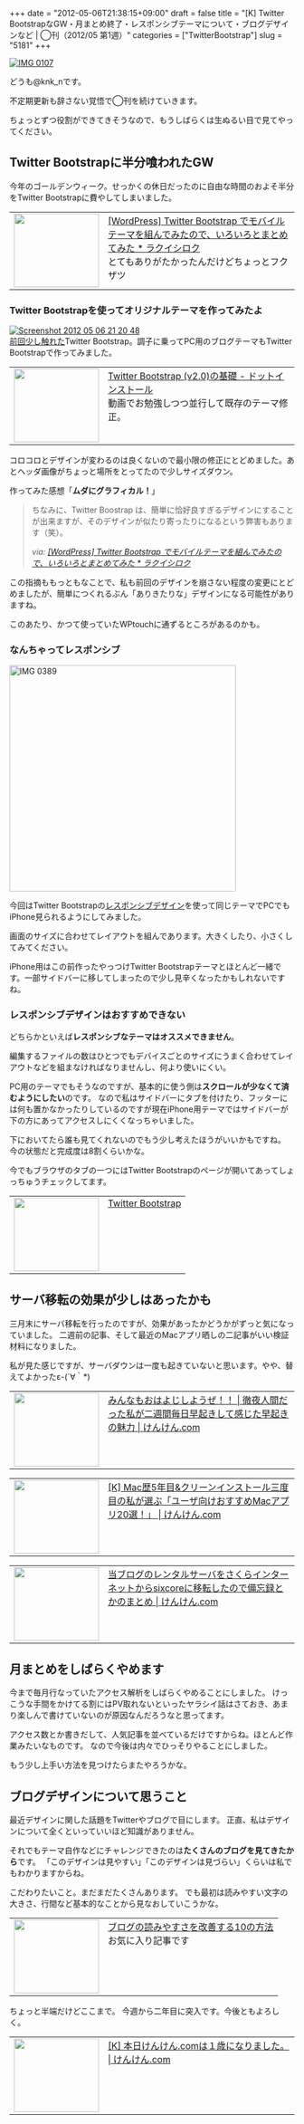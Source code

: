 +++
date = "2012-05-06T21:38:15+09:00"
draft = false
title = "[K] Twitter BootstrapなGW・月まとめ終了・レスポンシブテーマについて・ブログデザインなど | ◯刊（2012/05 第1週）"
categories = ["TwitterBootstrap"]
slug = "5181"
+++

<div class="center"><a href="http://knk-n.com.s3-website-ap-northeast-1.amazonaws.com/images/2012/05/IMG_0107.jpg"><img src="http://knk-n.com.s3-website-ap-northeast-1.amazonaws.com/images/2012/05/IMG_0107.jpg" alt="IMG 0107" title="IMG_0107.JPG" border="0" width="" height="" /></a></div>

どうも@knk_nです。

不定期更新も辞さない覚悟で◯刊を続けていきます。

ちょっとずつ役割ができてきそうなので、もうしばらくは生ぬるい目で見てやってください。<!--more--><h2>Twitter Bootstrapに半分喰われたGW</h2>
今年のゴールデンウィーク。せっかくの休日だったのに自由な時間のおよそ半分をTwitter Bootstrapに費やしてしまいました。

<table width="100%"><td valign="top" width="150"><a href="http://rakuishi.com/wordpress/3554/" target="_blank"><img border="0" src="http://capture.heartrails.com/150x130/shadow?http://rakuishi.com/wordpress/3554/" alt="" width="150" height="130" /></a></td><td valign="top"><a  href="http://rakuishi.com/wordpress/3554/" target="_blank">[WordPress] Twitter Bootstrap でモバイルテーマを組んでみたので、いろいろとまとめてみた * ラクイシロク</a><script type="text/javascript">var url = "http://rakuishi.com/wordpress/3554/";</script><script src="http://api.b.st-hatena.com/entry.count?url=http://rakuishi.com/wordpress/3554/&callback=hatebTxt"></script><br>とてもありがたかったんだけどちょっとフクザツ
</td></table>

<h3>Twitter Bootstrapを使ってオリジナルテーマを作ってみたよ</h3>
<div class="center"><a href="http://knk-n.com.s3-website-ap-northeast-1.amazonaws.com/images/2012/05/screenshot-2012-05-06-21.20.48.jpg"><img src="http://knk-n.com.s3-website-ap-northeast-1.amazonaws.com/images/2012/05/screenshot-2012-05-06-21.20.48.jpg" alt="Screenshot 2012 05 06 21 20 48" title="screenshot 2012-05-06 21.20.48.jpg" border="0" width="" height="" /></a></div>
<a href="http://knk-n.com/2012/05/03/google-code-prettify_code-highlight/" target="_blank">前回少し触れた</a>Twitter Bootstrap。調子に乗ってPC用のブログテーマもTwitter Bootstrapで作ってみました。

<table width="100%"><td valign="top" width="150"><a href="http://dotinstall.com/lessons/basic_twitter_bootstrap_v2" target="_blank"><img border="0" src="http://capture.heartrails.com/150x130/shadow?http://dotinstall.com/lessons/basic_twitter_bootstrap_v2" alt="" width="150" height="130" /></a></td><td valign="top"><a  href="http://dotinstall.com/lessons/basic_twitter_bootstrap_v2" target="_blank">Twitter Bootstrap (v2.0)の基礎 - ドットインストール</a><script type="text/javascript">var url = "http://dotinstall.com/lessons/basic_twitter_bootstrap_v2";</script><script src="http://api.b.st-hatena.com/entry.count?url=http://dotinstall.com/lessons/basic_twitter_bootstrap_v2&callback=hatebTxt"></script><br />動画でお勉強しつつ並行して既存のテーマ修正。
</td></table>

コロコロとデザインが変わるのは良くないので最小限の修正にとどめました。あとヘッダ画像がちょっと場所をとってたので少しサイズダウン。

作ってみた感想「<strong>ムダにグラフィカル！</strong>」

<blockquote cite="http://rakuishi.com/wordpress/3554/" title="[WordPress] Twitter Bootstrap でモバイルテーマを組んでみたので、いろいろとまとめてみた * ラクイシロク">
<p>ちなみに、Twitter Boostrap は、簡単に恰好良すぎるデザインにすることが出来ますが、そのデザインが似たり寄ったりになるという弊害もあります（笑）。</p>
<cite>via: <a href="http://rakuishi.com/wordpress/3554/" target="_blank">[WordPress] Twitter Bootstrap でモバイルテーマを組んでみたので、いろいろとまとめてみた * ラクイシロク</a></cite>
</blockquote>

この指摘ももっともなことで、私も前回のデザインを崩さない程度の変更にとどめましたが、簡単につくれるぶん「ありきたりな」デザインになる可能性がありますね。

このあたり、かつて使っていたWPtouchに通ずるところがあるのかも。

<h3>なんちゃってレスポンシブ</h3>

<div class="center"><a href="http://knk-n.com.s3-website-ap-northeast-1.amazonaws.com/images/2012/05/IMG_0389.jpg"><img src="http://knk-n.com.s3-website-ap-northeast-1.amazonaws.com/images/2012/05/IMG_0389.jpg" alt="IMG 0389" title="IMG_0389.jpg" border="0" width="400" height="auto" /></a></div>

今回はTwitter Bootstrapの<a href="http://dotinstall.com/lessons/basic_twitter_bootstrap_v2/4006" target="_blank">レスポンシブデザイン</a>を使って同じテーマでPCでもiPhone見られるようにしてみました。

画面のサイズに合わせてレイアウトを組んであります。大きくしたり、小さくしてみてください。

iPhone用はこの前作ったやっつけTwitter Bootstrapテーマとほとんど一緒です。一部サイドバーに移してしまったので少し見辛くなったかもしれないですね。

<h3>レスポンシブデザインはおすすめできない</h3>
どちらかといえば<strong>レスポンシブなテーマはオススメできません</strong>。

編集するファイルの数はひとつでもデバイスごとのサイズにうまく合わせてレイアウトなどを組まなければなりませんし、何より使いにくい。

PC用のテーマでもそうなのですが、基本的に使う側は<strong>スクロールが少なくて済むようにしたい</strong>のです。
なので私はサイドバーにタブを付けたり、フッターには何も置かなかったりしているのですが現在iPhone用テーマではサイドバーが下の方にあってアクセスしにくくなっちゃいました。

下においてたら誰も見てくれないのでもう少し考えたほうがいいかもですね。
今の状態だと完成度は8割くらいかな。

今でもブラウザのタブの一つにはTwitter Bootstrapのページが開いてあってしょっちゅうチェックしてます。

<table width="100%"><td valign="top" width="150"><a href="http://twitter.github.com/bootstrap/" target="_blank"><img border="0" src="http://capture.heartrails.com/150x130/shadow?http://twitter.github.com/bootstrap/" alt="" width="150" height="130" /></a></td><td valign="top"><a  href="http://twitter.github.com/bootstrap/" target="_blank">Twitter Bootstrap</a><script type="text/javascript">var url = "http://twitter.github.com/bootstrap/";</script><script src="http://api.b.st-hatena.com/entry.count?url=http://twitter.github.com/bootstrap/&callback=hatebTxt"></script>
</td></table>

<h2>サーバ移転の効果が少しはあったかも</h2>
三月末にサーバ移転を行ったのですが、効果があったかどうかがずっと気になっていました。
二週前の記事、そして最近のMacアプリ晒しの二記事がいい検証材料になりました。

私が見た感じですが、サーバダウンは一度も起きていないと思います。やや、替えてよかったε-(´∀｀*)

<table width="100%"><td valign="top" width="150"><a href="http://knk-n.com/2012/04/22/oyayoji/" target="_blank"><img border="0" src="http://capture.heartrails.com/150x130/shadow?http://knk-n.com/2012/04/22/oyayoji/" alt="" width="150" height="130" /></a></td><td valign="top"><a  href="http://knk-n.com/2012/04/22/oyayoji/" target="_blank">みんなもおはよじしようぜ！！ | 徹夜人間だった私が二週間毎日早起きして感じた早起きの魅力 | けんけん.com</a><script type="text/javascript">var url = "http://knk-n.com/2012/04/22/oyayoji/";</script><script src="http://api.b.st-hatena.com/entry.count?url=http://knk-n.com/2012/04/22/oyayoji/&callback=hatebTxt"></script>
</td></table>

<table width="100%"><td valign="top" width="150"><a href="http://knk-n.com/2012/05/04/favorite_macapps_for_users/" target="_blank"><img border="0" src="http://capture.heartrails.com/150x130/shadow?http://knk-n.com/2012/05/04/favorite_macapps_for_users/" alt="" width="150" height="130" /></a></td><td valign="top"><a  href="http://knk-n.com/2012/05/04/favorite_macapps_for_users/" target="_blank">[K] Mac歴5年目&クリーンインストール三度目の私が選ぶ「ユーザ向けおすすめMacアプリ20選！」 | けんけん.com</a><script type="text/javascript">var url = "http://knk-n.com/2012/05/04/favorite_macapps_for_users/";</script><script src="http://api.b.st-hatena.com/entry.count?url=http://knk-n.com/2012/05/04/favorite_macapps_for_users/&callback=hatebTxt"></script>
</td></table>

<table width="100%"><td valign="top" width="150"><a href="http://knk-n.com/2012/03/20/blog_server_moving_from_sakura_internet_to_sixcore/" target="_blank"><img border="0" src="http://capture.heartrails.com/150x130/shadow?http://knk-n.com/2012/03/20/blog_server_moving_from_sakura_internet_to_sixcore/" alt="" width="150" height="130" /></a></td><td valign="top"><a  href="http://knk-n.com/2012/03/20/blog_server_moving_from_sakura_internet_to_sixcore/" target="_blank">当ブログのレンタルサーバをさくらインターネットからsixcoreに移転したので備忘録とかのまとめ | けんけん.com</a><script type="text/javascript">var url = "http://knk-n.com/2012/03/20/blog_server_moving_from_sakura_internet_to_sixcore/";</script><script src="http://api.b.st-hatena.com/entry.count?url=http://knk-n.com/2012/03/20/blog_server_moving_from_sakura_internet_to_sixcore/&callback=hatebTxt"></script>
</td></table>

<h2>月まとめをしばらくやめます</h2>
今まで毎月行なっていたアクセス解析をしばらくやめることにしました。
けっこうな手間をかけてる割にはPV取れないといったヤラシイ話はさておき、あまり楽しんで書けていないのが原因なんだろうなと思ってます。

アクセス数とか書きだして、人気記事を並べているだけですからね。ほとんど作業みたいなものです。
なので今後は内々でひっそりやることにしました。

もう少し上手い方法を見つけたらまたやろうかな。

<h2>ブログデザインについて思うこと</h2>
最近デザインに関した話題をTwitterやブログで目にします。
正直、私はデザインについて全くといっていいほど知識がありません。

それでもテーマ自作などにチャレンジできたのは<strong>たくさんのブログを見てきたから</strong>です。
「このデザインは見やすい」「このデザインは見づらい」くらいは私でもわかりますからね。

こだわりたいこと。まだまだたくさんあります。
でも最初は読みやすい文字の大きさ、行間など基本的なことから見なおしていこうかな。

<table width="100%"><td valign="top" width="150"><a href="http://webdesignrecipes.com/10-effective-ways-to-improve-blog/" target="_blank"><img border="0" src="http://capture.heartrails.com/150x130/shadow?http://webdesignrecipes.com/10-effective-ways-to-improve-blog/" alt="" width="150" height="130" /></a></td><td valign="top"><a  href="http://webdesignrecipes.com/10-effective-ways-to-improve-blog/" target="_blank">ブログの読みやすさを改善する10の方法</a><script type="text/javascript">var url = "http://webdesignrecipes.com/10-effective-ways-to-improve-blog/";</script><script src="http://api.b.st-hatena.com/entry.count?url=http://webdesignrecipes.com/10-effective-ways-to-improve-blog/&callback=hatebTxt"></script><br>お気に入り記事です
</td></table>

ちょっと半端だけどここまで。
今週から二年目に突入です。今後ともよろしく。

<table width="100%"><td valign="top" width="150"><a href="http://knk-n.com/2012/05/04/knkncom_1st-anniversary/" target="_blank"><img border="0" src="http://capture.heartrails.com/150x130/shadow?http://knk-n.com/2012/05/04/knkncom_1st-anniversary/" alt="" width="150" height="130" /></a></td><td valign="top"><a  href="http://knk-n.com/2012/05/04/knkncom_1st-anniversary/" target="_blank">[K] 本日けんけん.comは１歳になりました。 | けんけん.com</a><script type="text/javascript">var url = "http://knk-n.com/2012/05/04/knkncom_1st-anniversary/";</script><script src="http://api.b.st-hatena.com/entry.count?url=http://knk-n.com/2012/05/04/knkncom_1st-anniversary/&callback=hatebTxt"></script>
</td></table>
